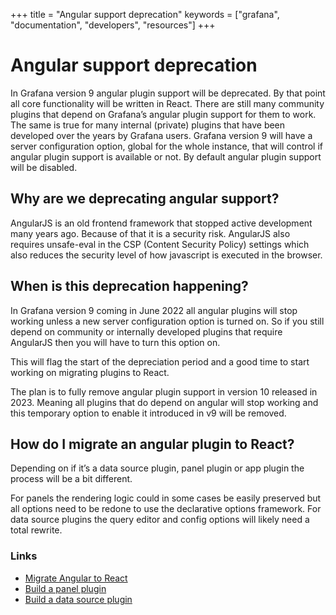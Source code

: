 +++
title = "Angular support deprecation"
keywords = ["grafana", "documentation", "developers", "resources"]
+++

# Angular support deprecation

In Grafana version 9 angular plugin support will be deprecated. By that point all core functionality will be written in React. There are still many community plugins that depend on Grafana’s angular plugin support for them to work. The same is true for many internal (private) plugins that have been developed over the years by Grafana users. Grafana version 9 will have a server configuration option, global for the whole instance, that will control if angular plugin support is available or not. By default angular plugin support will be disabled.

## Why are we deprecating angular support?

AngularJS is an old frontend framework that stopped active development many years ago. Because of that it is a security risk. AngularJS also requires unsafe-eval in the CSP (Content Security Policy) settings which also reduces the security level of how javascript is executed in the browser.

## When is this deprecation happening?

In Grafana version 9 coming in June 2022 all angular plugins will stop working unless a new server configuration option is turned on. So if you still depend on community or internally developed plugins that require AngularJS then you will have to turn this option on.

This will flag the start of the depreciation period and a good time to start working on migrating plugins to React.

The plan is to fully remove angular plugin support in version 10 released in 2023. Meaning all plugins that do depend on angular will stop working and this temporary option to enable it introduced in v9 will be removed.

## How do I migrate an angular plugin to React?

Depending on if it’s a data source plugin, panel plugin or app plugin the process will be a bit different.

For panels the rendering logic could in some cases be easily preserved but all options need to be redone to use the declarative options framework. For data source plugins the query editor and config options will likely need a total rewrite.

### Links

- [Migrate Angular to React](https://grafana.com/docs/grafana/latest/developers/plugins/migration-guide/#migrate-a-plugin-from-angular-to-react)
- [Build a panel plugin](https://grafana.com/tutorials/build-a-panel-plugin/)
- [Build a data source plugin](https://grafana.com/tutorials/build-a-data-source-plugin/)

